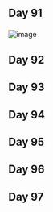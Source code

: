 ## Day 91 <p class="inline text-gray-700 "></p>

![image](/img/trips/west-coast-2024/0822-1.jpg)

## Day 92 <p class="inline text-gray-700 "></p>
## Day 93 <p class="inline text-gray-700 "></p>
## Day 94 <p class="inline text-gray-700 "></p>
## Day 95 <p class="inline text-gray-700 "></p>
## Day 96 <p class="inline text-gray-700 "></p>
## Day 97 <p class="inline text-gray-700 "></p>

